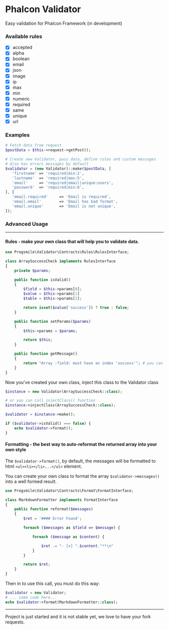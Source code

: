 # Phalcon Validator

Easy validation for Phalcon Framework (in development)


### Available rules
- [x]  accepted
- [x]  alpha
- [x]  boolean
- [x]  email
- [x]  json
- [x]  image
- [x]  ip
- [x]  max
- [x]  min
- [x]  numeric
- [x]  required
- [x]  same
- [x]  unique
- [x]  url

### Examples
```php
# Fetch data from request
$postData = $this->request->getPost();

# Create new Validator, pass data, define rules and custom messages
# Also has errors messages by default
$validator = (new Validator)::make($postData, [
   'firstname' => 'required|min:2',
   'lastname'  => 'required|max:5',
   'email'     => 'required|email|unique:users',
   'password'  => 'required|min:6',
], [
   'email.required'     => 'Email is required',
   'email.email'        => 'Email has bad format',
   'email.unique'       => 'Email is not unique',
]);
```

### Advanced Usage
----

#### Rules - make your own class that will help you to validate data.

```php
use Progsmile\Validator\Contracts\Rules\RulesInterface;

class ArraySuccessCheck implements RulesInterface
{
    private $params;

    public function isValid()
    {
        $field = $this->params[0];
        $value = $this->params[1]
        $table = $this->params[2];

        return isset($value['success']) ? true : false;
    }

    public function setParams($params)
    {
        $this->params = $params;

        return $this;
    }

    public function getMessage()
    {
        return "Array :field: must have an index 'success'"; # you can use ':value:' too
    }
}
```

Now you've created your own class, inject this class to the Validator class

```php
$instance = new Validator(ArraySuccessCheck::class);

# or you can call injectClass() function
$instance->injectClass(ArraySuccessCheck::class);

$validator = $instance->make();

if ($validator->isValid() === false) {
    echo $validator->format();
}
```

#### Formatting - the best way to auto-reformat the returned array into your own style

The `$validator->format()`, by default, the messages will be formatted to html `<ul><li></li>...</ul>` element.

You can create your own class to format the array `$validator->messages()` into a well formed result.

```php
use Progsmile\Validator\Contracts\Format\FormatInterface;

class MarkdownFormatter implements FormatInterface
{
    public function reformat($messages)
    {
        $ret = '#### Error Found';

        foreach ($messages as $field => $message) {

            foreach ($message as $content) {

                $ret .= "- [x] ".$content."**\n"
            }
        }

        return $ret;
    }
}
```

Then in to use this call, you must do this way:

```php
$validator = new Validator;
# ... some code here...
echo $validator->format(MarkdownFormatter::class);
```

----

Project is just started and it is not stable yet, we love to have your fork requests.
